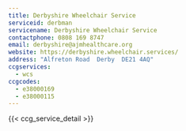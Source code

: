 ```yaml
---
title: Derbyshire Wheelchair Service
serviceid: derbman
servicename: Derbyshire Wheelchair Service
contactphone: 0808 169 8747
email: derbyshire@ajmhealthcare.org
website: https://derbyshire.wheelchair.services/
address: "Alfreton Road  Derby  DE21 4AQ"
ccgservices:
  - wcs
ccgcodes:
  - e38000169
  - e38000115
---
```


{{< ccg_service_detail >}}
